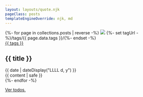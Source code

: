 ```yaml
---
layout: layouts/quote.njk
pageClass: posts
templateEngineOverride: njk, md
---
```


<div id="post">
	<div class="post">
		{%- for page in collections.posts | reverse -%}
			<img class="post_image" src="{{ image }}">
			{%- set tagUrl -%}/tags/{{ page.data.tags }}/{%- endset -%}
		  <div class="blog_tag post_tag"><a class="tag" href="{{ tagUrl | url }}">{{ tags }}</a></div>
			<h2 class="post_title">{{ title }}</h2>
			<div class="blog_date post_date"><time datetime="{{ page.date }}">{{ date | dateDisplay("LLLL d, y") }}</time></div>
		  <div class="post_text">{{ content | safe }}</div>
		  <div class="footnote" style="display: none"><p class="">Este post foi escrito por</p></div>
		{%- endfor -%}
  </div>
  <div class="tag_item" style="display: none"></div>
  <p class="all-posts" data-aos="zoom-in"  data-aos-duration="1000" data-aos-easing="ease-in-sine"><a href="{{ '/posts/' | url }}">Ver todos.</a></p>
</div>

